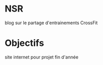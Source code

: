 # NSR
blog sur le partage d'entrainements CrossFit
# Objectifs
site internet pour projet fin d'année
